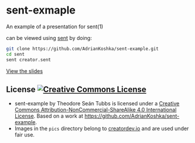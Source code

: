 # sent-exmaple
An example of a presentation for sent(1)

can be viewed using [sent](http://tools.suckless.org/sent) by doing:

```bash
git clone https://github.com/AdrianKoshka/sent-example.git
cd sent
sent creator.sent
```

[View the slides](presentation-slide-pics/README.md)

## License <a rel="license" href="http://creativecommons.org/licenses/by-nc-sa/4.0/"><img alt="Creative Commons License" style="border-width:0" src="https://i.creativecommons.org/l/by-nc-sa/4.0/88x31.png" /></a>


- <span xmlns:dct="http://purl.org/dc/terms/" property="dct:title">sent-example</span> by <span xmlns:cc="http://creativecommons.org/ns#" property="cc:attributionName">Theodore Seán Tubbs</span> is licensed under a <a rel="license" href="http://creativecommons.org/licenses/by-nc-sa/4.0/">Creative Commons Attribution-NonCommercial-ShareAlike 4.0 International License</a>. Based on a work at <a xmlns:dct="http://purl.org/dc/terms/" href="https://github.com/AdrianKoshka/sent-example" rel="dct:source">https://github.com/AdrianKoshka/sent-example</a>.
- Images in the `pics` directory belong to [creatordev.io](https://creatordev.io) and are used under fair use.

